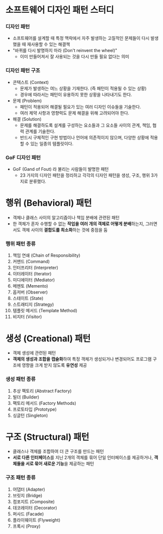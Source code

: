 # 소프트웨어 디자인 패턴 스터디
### 디자인 패턴
* 소프트웨어를 설계할 때 특정 맥락에서 자주 발생하는 고질적인 문제들이 다시 발생했을 때 재사용할 수 있는 해결책
* "바퀴를 다시 발명하지 마라 (Don't reinvent the wheel)"
	* 이미 만들어져서 잘 사용되는 것을 다시 만들 필요 없다는 의미
### 디자인 패턴 구조
* 콘텍스트 (Context)
	* 문제가 발생하는 여느 상황을 기재한다. (즉 패턴이 적용될 수 있는 상황)
	* 경우에 따라서는 패턴이 유용하지 못한 상황을 나타내기도 한다.
* 문제 (Problem)
	* 패턴이 적용되어 해결될 필요가 있는 여러 디자인 이슈들을 기술한다.
	* 여러 제약 사항과 영향력도 문제 해결을 위해 고려되어야 한다.
* 해결 (Solution)
	* 문제를 해결하도록 설계를 구성하는 요소들과 그 요소들 사이의 관계, 책임, 협력 관계를 기술한다.
	* 반드시 구체적인 구현 방법이나 언어에 의존적이지 않으며, 다양한 상황에 적용할 수 있는 일종의 템플릿이다.
### GoF 디자인 패턴
* GoF (Gand of Fout) 라 불리는 사람들이 발명한 패턴
    * 23 가지의 디자인 패턴을 정리하고 각각의 디자인 패턴을 생성, 구조, 행위 3가지로 분류했다.
# 행위 (Behavioral) 패턴
* 객체나 클래스 사이의 알고리즘이나 책임 분배에 관련된 패턴
* 한 객체가 혼자 수행할 수 없는 **작업을 여러 개의 객체로 어떻게 분배**하는지, 그러면서도 객체 사이의 **결합도를 최소화**하는 것에 중점을 둠
### 행위 패턴 종류
1. 책임 연쇄 (Chain of Responsibility)
2. 커맨드 (Command)
3. 인터프리터 (Interpreter)
4. 이터레이터 (Iterator)
5. 미디에이터 (Mediator)
6. 메멘토 (Memento)
7. 옵저버 (Observer)
8. 스테이트 (State)
9. 스트래티지 (Strategy)
10. 템플릿 메서드 (Template Method)
11. 비지터 (Visitor)
# 생성 (Creational) 패턴
* 객체 생성에 관련된 패턴
* **객체의 생성과 조합을 캡슐화**하여 특정 객체가 생성되거나 변경되어도 프로그램 구조에 영향을 크게 받지 않도록 **유연성** 제공
### 생성 패턴 종류
1. 추상 팩토리 (Abstract Factory)
2. 빌더 (Builder)
3. 팩토리 메서드 (Factory Methods)
4. 프로토타입 (Prototype)
5. 싱글턴 (Singleton)
# 구조 (Structural) 패턴
* 클래스나 객체를 조합하여 더 큰 구조를 만드는 패턴
* **서로 다른 인터페이스**를 지닌 2개의 객체를 묶어 단일 인터페이스를 제공하거나, **객체들을 서로 묶어 새로운 기능**을 제공하는 패턴
### 구조 패턴 종류
1. 어댑터 (Adapter)
2. 브릿지 (Bridge)
3. 컴포지트 (Composite)
4. 데코레이터 (Decorator)
5. 퍼사드 (Facade)
6. 플라이웨이트 (Flyweight)
7. 프록시 (Proxy)